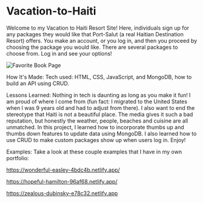 # Vacation-to-Haiti

Welcome to my Vacation to Haiti Resort Site! Here, individuals sign up for any packages they would like that Port-Salut (a real Haitian Destination Resort) offers. You make an account, or you log in, and then you proceed by choosing the package you would like. There are several packages to choose from. Log in and see your options!

![Favorite Book Page](background2.jpg)

How It's Made:
Tech used: HTML, CSS, JavaScript, and MongoDB, how to build an API using CRUD.


Lessons Learned:
Nothing in tech is daunting as long as you make it fun! I am proud of where I come from (fun fact: I migrated to the United States when I was 9 years old and had to adjust from there). I also want to end the stereotype that Haiti is not a beautiful place. The media gives it such a bad reputation, but honestly the weather, people, beaches and cuisine are all unmatched. In this project, I learned how to incorporate thumbs up and thumbs down features to update data using MongoDB. I also learned how to use CRUD to make custom packages show up when users log in. Enjoy!

Examples:
Take a look at these couple examples that I have in my own portfolio:

https://wonderful-easley-4bdc4b.netlify.app/

https://hopeful-hamilton-96af68.netlify.app/

https://zealous-dubinsky-e78c32.netlify.app
